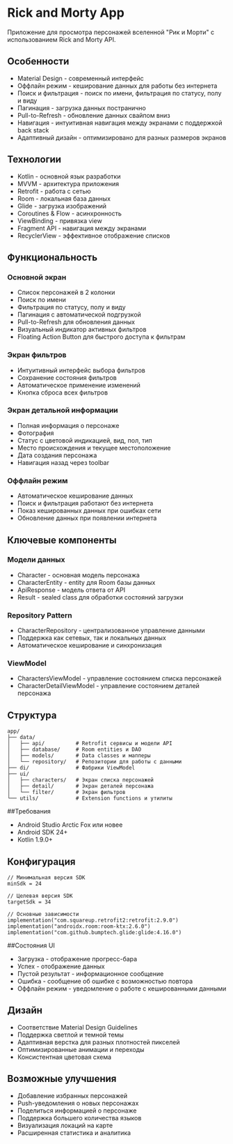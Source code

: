 # Rick and Morty App
Приложение для просмотра персонажей вселенной "Рик и Морти" с использованием Rick and Morty API.

## Особенности
- Material Design - современный интерфейс
- Оффлайн режим - кеширование данных для работы без интернета
- Поиск и фильтрация - поиск по имени, фильтрация по статусу, полу и виду
- Пагинация - загрузка данных постранично
- Pull-to-Refresh - обновление данных свайпом вниз
- Навигация - интуитивная навигация между экранами с поддержкой back stack
- Адаптивный дизайн - оптимизировано для разных размеров экранов

## Технологии
- Kotlin - основной язык разработки
- MVVM - архитектура приложения
- Retrofit - работа с сетью
- Room - локальная база данных
- Glide - загрузка изображений
- Coroutines & Flow - асинхронность
- ViewBinding - привязка view
- Fragment API - навигация между экранами
- RecyclerView - эффективное отображение списков

## Функциональность
### Основной экран
- Список персонажей в 2 колонки
- Поиск по имени
- Фильтрация по статусу, полу и виду
- Пагинация с автоматической подгрузкой
- Pull-to-Refresh для обновления данных
- Визуальный индикатор активных фильтров
- Floating Action Button для быстрого доступа к фильтрам

### Экран фильтров
- Интуитивный интерфейс выбора фильтров
- Сохранение состояния фильтров
- Автоматическое применение изменений
- Кнопка сброса всех фильтров

### Экран детальной информации
- Полная информация о персонаже
- Фотография
- Статус с цветовой индикацией, вид, пол, тип
- Место происхождения и текущее местоположение
- Дата создания персонажа
- Навигация назад через toolbar

### Оффлайн режим
- Автоматическое кеширование данных
- Поиск и фильтрация работают без интернета
- Показ кешированных данных при ошибках сети
- Обновление данных при появлении интернета

## Ключевые компоненты
### Модели данных
- Character - основная модель персонажа
- CharacterEntity - entity для Room базы данных
- ApiResponse - модель ответа от API
- Result - sealed class для обработки состояний загрузки

### Repository Pattern
- CharacterRepository - централизованное управление данными
- Поддержка как сетевых, так и локальных данных
- Автоматическое кеширование и синхронизация

### ViewModel
- CharactersViewModel - управление состоянием списка персонажей
- CharacterDetailViewModel - управление состоянием деталей персонажа

## Структура
```
app/
├── data/
│   ├── api/          # Retrofit сервисы и модели API
│   ├── database/     # Room entities и DAO
│   ├── models/       # Data classes и мапперы
│   └── repository/   # Репозитории для работы с данными
├── di/               # Фабрики ViewModel
├── ui/
│   ├── characters/   # Экран списка персонажей
│   ├── detail/       # Экран деталей персонажа
│   └── filter/       # Экран фильтров
└── utils/            # Extension functions и утилиты
```

##Требования
- Android Studio Arctic Fox или новее
- Android SDK 24+
- Kotlin 1.9.0+

## Конфигурация
```
// Минимальная версия SDK
minSdk = 24

// Целевая версия SDK
targetSdk = 34

// Основные зависимости
implementation("com.squareup.retrofit2:retrofit:2.9.0")
implementation("androidx.room:room-ktx:2.6.0")
implementation("com.github.bumptech.glide:glide:4.16.0")
```

##Состояния UI
- Загрузка - отображение прогресс-бара
- Успех - отображение данных
- Пустой результат - информационное сообщение
- Ошибка - сообщение об ошибке с возможностью повтора
- Оффлайн режим - уведомление о работе с кешированными данными

## Дизайн
- Соответствие Material Design Guidelines
- Поддержка светлой и темной темы
- Адаптивная верстка для разных плотностей пикселей
- Оптимизированные анимации и переходы
- Консистентная цветовая схема

## Возможные улучшения
- Добавление избранных персонажей
- Push-уведомления о новых персонажах
- Поделиться информацией о персонаже
- Поддержка большего количества языков
- Визуализация локаций на карте
- Расширенная статистика и аналитика
